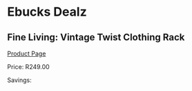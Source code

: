 
# Ebucks Dealz
## Fine Living: Vintage Twist Clothing Rack
[Product Page](https://www.ebucks.com/web/shop/productSelected.do?prodId=293478594&catId=714962196)

Price: R249.00

Savings: 


	